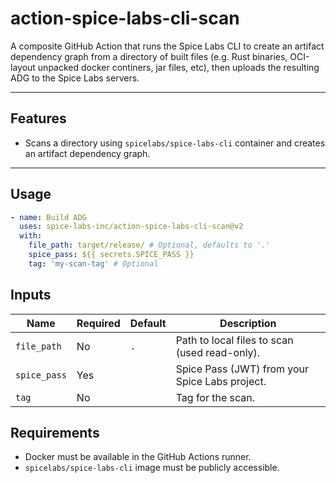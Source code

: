 # action-spice-labs-cli-scan

A composite GitHub Action that runs the Spice Labs CLI to create an artifact dependency
graph from a directory of built files (e.g. Rust binaries, OCI-layout unpacked docker
continers, jar files, etc), then uploads the resulting ADG to the Spice Labs servers.

---

## Features

- Scans a directory using `spicelabs/spice-labs-cli` container and creates an artifact
  dependency graph.

---

## Usage

```yaml
- name: Build ADG
  uses: spice-labs-inc/action-spice-labs-cli-scan@v2
  with:
    file_path: target/release/ # Optional, defaults to '.'
    spice_pass: ${{ secrets.SPICE_PASS }}
    tag: 'my-scan-tag' # Optional
```

## Inputs

| Name         | Required | Default | Description                                    |
| ------------ | -------- | ------- | ---------------------------------------------- |
| `file_path`  | No       | `.`     | Path to local files to scan (used read-only).  |
| `spice_pass` | Yes      |         | Spice Pass (JWT) from your Spice Labs project. |
| `tag`        | No       |         | Tag for the scan.                              |

## Requirements

- Docker must be available in the GitHub Actions runner.
- `spicelabs/spice-labs-cli` image must be publicly accessible.

